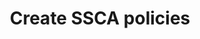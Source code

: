 ---
title: Create SSCA policies
description: Create SSCA policies in the Harness File Store.
sidebar_position: 1
---